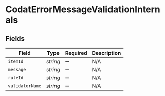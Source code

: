 # CodatErrorMessageValidationInternals


## Fields

| Field              | Type               | Required           | Description        |
| ------------------ | ------------------ | ------------------ | ------------------ |
| `itemId`           | *string*           | :heavy_minus_sign: | N/A                |
| `message`          | *string*           | :heavy_minus_sign: | N/A                |
| `ruleId`           | *string*           | :heavy_minus_sign: | N/A                |
| `validatorName`    | *string*           | :heavy_minus_sign: | N/A                |